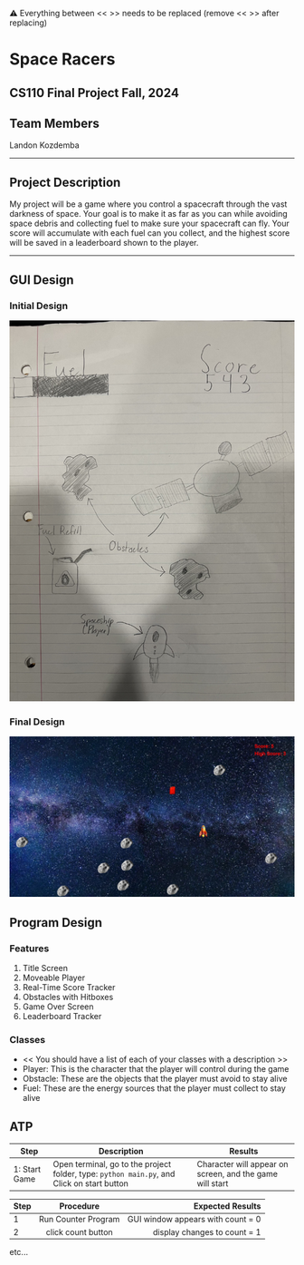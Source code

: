 
:warning: Everything between << >> needs to be replaced (remove << >> after replacing)

# Space Racers
## CS110 Final Project  Fall, 2024

## Team Members

Landon Kozdemba

***

## Project Description

My project will be a game where you control a spacecraft through the vast darkness of space.  Your goal is to make it as far as you can while avoiding space debris and collecting fuel to make sure your spacecraft can fly.  Your score will accumulate with each fuel can you collect, and the highest score will be saved in a leaderboard shown to the player.

***    

## GUI Design

### Initial Design

![initial gui](assets/gui.jpg)

### Final Design

![final gui](assets/finalgui.jpg)

## Program Design

### Features

1. Title Screen
2. Moveable Player
3. Real-Time Score Tracker
4. Obstacles with Hitboxes
5. Game Over Screen
6. Leaderboard Tracker

### Classes

- << You should have a list of each of your classes with a description >>
- Player: This is the character that the player will control during the game
- Obstacle: These are the objects that the player must avoid to stay alive
- Fuel: These are the energy sources that the player must collect to stay alive

## ATP
|Step | Description | Results |
|---|---|---|
| 1: Start Game | Open terminal, go to the project folder, type: `python main.py`, and Click on start button | Character will appear on screen, and the game will start |


| Step                 |Procedure             |Expected Results                   |
|----------------------|:--------------------:|----------------------------------:|
|  1                   | Run Counter Program  |GUI window appears with count = 0  |
|  2                   | click count button   | display changes to count = 1      |
etc...
